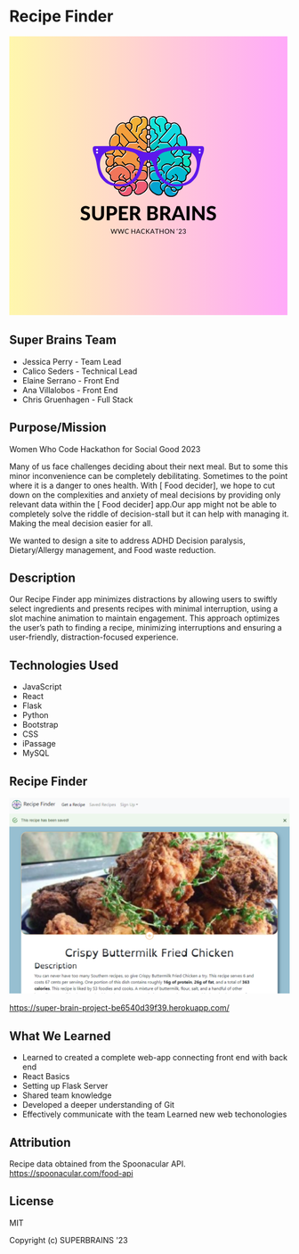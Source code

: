 # Recipe Finder

![Super Brains Logo](./client/public/SuperBrains.png)
## Super Brains Team

* Jessica Perry - Team Lead
* Calico Seders - Technical Lead
* Elaine Serrano - Front End
* Ana Villalobos - Front End
* Chris Gruenhagen - Full Stack


##  Purpose/Mission
Women Who Code Hackathon for Social Good 2023 

Many of us face challenges deciding about their next meal. But to some this minor inconvenience  can be completely debilitating. Sometimes to the point where it is a danger to ones health. With [ Food decider], we hope to cut down on the complexities and anxiety of meal decisions by providing only relevant data within the [ Food decider] app.Our app might not be able to completely solve the riddle of decision-stall but it can help with managing it. Making the meal decision easier for all.

We wanted to design a site to address ADHD Decision paralysis,  Dietary/Allergy management, and Food waste reduction.

## Description
 Our Recipe Finder app minimizes distractions by allowing users to swiftly select ingredients and presents recipes with minimal interruption, using a slot machine animation to maintain engagement. This approach optimizes the user’s path to finding  a recipe, minimizing interruptions and ensuring a user-friendly, distraction-focused experience. 

## Technologies Used

* JavaScript
* React
* Flask
* Python
* Bootstrap
* CSS
* iPassage
* MySQL

## Recipe Finder

![RecipeFinder Site screenshot](./client/public/RecipeFinder.png)

https://super-brain-project-be6540d39f39.herokuapp.com/

## What We Learned
* Learned to created a complete web-app connecting front end with back end
* React Basics
* Setting up Flask Server
* Shared team knowledge
* Developed a deeper understanding of Git
* Effectively communicate with the team
Learned new web techonologies 

## Attribution
Recipe data obtained from the Spoonacular API.
https://spoonacular.com/food-api

## License

MIT

Copyright (c) SUPERBRAINS '23
